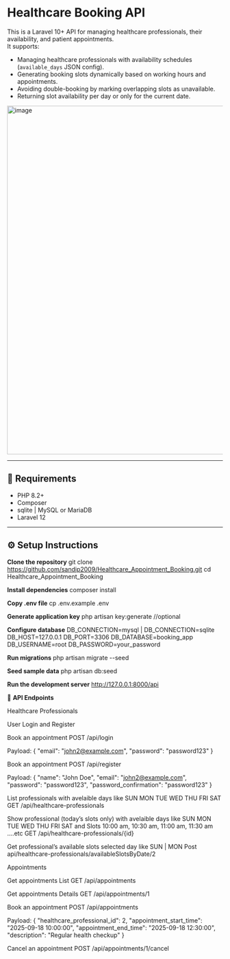 # Healthcare Booking API

This is a Laravel 10+ API for managing healthcare professionals, their availability, and patient appointments.  
It supports:

- Managing healthcare professionals with availability schedules (`available_days` JSON config).
- Generating booking slots dynamically based on working hours and appointments.
- Avoiding double-booking by marking overlapping slots as unavailable.
- Returning slot availability per day or only for the current date.

<img width="1573" height="812" alt="image" src="https://github.com/user-attachments/assets/268e3d72-865a-4505-85aa-c34ca25f57f5" />


---

## 🚀 Requirements

- PHP 8.2+
- Composer
- sqlite | MySQL or MariaDB
- Laravel 12

---

## ⚙️ Setup Instructions

**Clone the repository**
git clone https://github.com/sandip2009/Healthcare_Appointment_Booking.git
cd Healthcare_Appointment_Booking

**Install dependencies**
composer install

**Copy .env file**
cp .env.example .env

**Generate application key**
php artisan key:generate //optional

**Configure database**
DB_CONNECTION=mysql | DB_CONNECTION=sqlite
DB_HOST=127.0.0.1
DB_PORT=3306
DB_DATABASE=booking_app
DB_USERNAME=root
DB_PASSWORD=your_password

**Run migrations**
php artisan migrate  --seed


**Seed sample data**
php artisan db:seed

**Run the development server**
http://127.0.0.1:8000/api



📖 **API Endpoints**

Healthcare Professionals

User Login and Register 

Book an appointment
POST /api/login

Payload:
{
  "email": "john2@example.com",
  "password": "password123"
}

Book an appointment
POST /api/register

Payload:
{
  "name": "John Doe",
  "email": "john2@example.com",
  "password": "password123",
  "password_confirmation": "password123"
}

List professionals with avelaible days like  SUN MON TUE WED THU FRI SAT 
GET /api/healthcare-professionals

Show professional (today’s slots only) with avelaible days like  SUN MON TUE WED THU FRI SAT and Slots 10:00 am, 10:30 am, 11:00 am, 11:30 am ....etc
GET /api/healthcare-professionals/{id}

Get professional’s available slots selected day like SUN | MON
Post api/healthcare-professionals/availableSlotsByDate/2


Appointments

Get appointments List
GET /api/appointments

Get appointments Details
GET /api/appointments/1

Book an appointment
POST /api/appointments

Payload:
{
  "healthcare_professional_id": 2,
  "appointment_start_time": "2025-09-18 10:00:00",
  "appointment_end_time": "2025-09-18 12:30:00",
  "description": "Regular health checkup"
}

Cancel an appointment
POST /api/appointments/1/cancel
